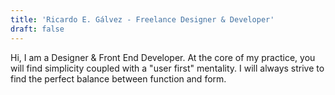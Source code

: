 ```yaml
---
title: 'Ricardo E. Gálvez - Freelance Designer & Developer'
draft: false
---
```


Hi, I am a Designer & Front End Developer. At the core of my practice, you will find simplicity coupled with a "user first" mentality. I will always strive to find the perfect balance between function and form.
